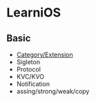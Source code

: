 # LearniOS

## Basic

* [Category/Extension](https://github.com/fengzhihao123/LearniOS/blob/master/Basic/Category:Extension.md)
* Sigleton
* Protocol
* KVC/KVO
* Notification
* assing/strong/weak/copy


